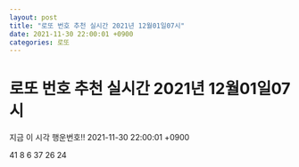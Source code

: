 ```yaml
---
layout: post
title: "로또 번호 추천 실시간 2021년 12월01일07시"
date: 2021-11-30 22:00:01 +0900
categories: 로또
---
```


# 로또 번호 추천 실시간 2021년 12월01일07시

지금 이 시각 행운번호!! 2021-11-30 22:00:01 +0900

 41  8  6  37  26  24 

